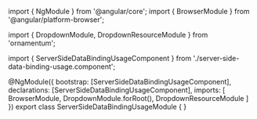 import { NgModule } from '@angular/core';
import { BrowserModule } from '@angular/platform-browser';
  
import { DropdownModule, DropdownResourceModule } from 'ornamentum';
  
import { ServerSideDataBindingUsageComponent } from './server-side-data-binding-usage.component';

@NgModule({
 bootstrap: [ServerSideDataBindingUsageComponent],
 declarations: [ServerSideDataBindingUsageComponent],
 imports: [
    BrowserModule, 
    DropdownModule.forRoot(),
    DropdownResourceModule
  ]
})
export class ServerSideDataBindingUsageModule {
}
